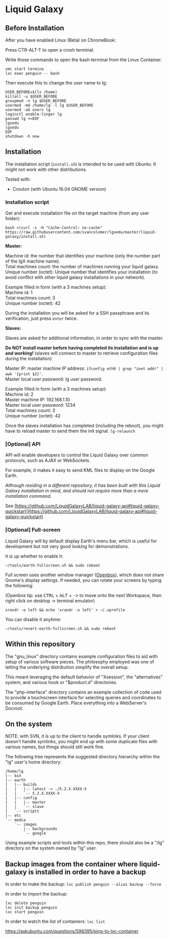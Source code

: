 # Liquid Galaxy

## Before Installation

After you have enabled Linux (Beta) on ChromeBook:

Press CTR-ALT-T to open a crosh terminal.

Write those commands to open the bash terminal from the Linux Container:

```
vmc start termina
lxc exec penguin -- bash
```

Then execute this to change the user name to lg:
```
USER_BEFORE=$(ls /home)
killall -u $USER_BEFORE
groupmod -n lg $USER_BEFORE
usermod -md /home/lg -l lg $USER_BEFORE
usermod -aG users lg
loginctl enable-linger lg
passwd lg <<EOF
lgxedu
lgxedu
EOF
shutdown -h now
```


## Installation

The installation script (`install.sh`) is intended to be used with Ubuntu. It might not work
with other distributions.

Tested with:

- Crouton (with Ubuntu 16.04 GNOME version)

### Installation script

Get and execute installation file on the target machine (from any user folder):

`bash <(curl -s -H "Cache-Control: no-cache" https://raw.githubusercontent.com/ivancolomer/lgxedu/master/liquid-galaxy/install.sh)`

**Master:**

Machine id: the number that identifies your machine (only the number part of the lgX machine name).<br>
Total machines count: the number of machines running your liquid galaxy.<br>
Unique number (octet): Unique number that identifies your installation (to avoid conflict with other liquid galaxy installations in your network).

Example filled in form (with a 3 machines setup):<br>
Machine id: 1<br>
Total machines count: 3<br>
Unique number (octet): 42

During the installation you will be asked for a SSH passphrase and its verification, just press `enter` twice.

**Slaves:**

Slaves are asked for additional information, in order to sync with the master.

<b>Do NOT install master before having completed its installation and is up and working!</b> (slaves will connect to master to retrieve configuration files during the installation)

Master IP: master machine IP address: `ifconfig eth0 | grep "inet addr" | awk '{print $2}'`.<br>
Master local user password: lg user password.

Example filled in form (with a 3 machines setup):<br>
Machine id: 2<br>
Master machine IP: 192.168.1.10<br>
Master local user password: 1234<br>
Total machines count: 3<br>
Unique number (octet): 42

Once the slaves installation has completed (including the reboot), you might have to reload master to send them the init signal. `lg-relaunch`

### [Optional] API

API will enable developers to control the Liquid Galaxy over common protocols, such as AJAX or WebSockets.

For example, it makes it easy to send KML files to display on the Google Earth.

*Although residing in a different repository, it has been built with this Liquid Galaxy installation in mind, and should not require more than a mere installation command.*

See [https://github.com/LiquidGalaxyLAB/liquid-galaxy-api#liquid-galaxy-quickstart](https://github.com/LiquidGalaxyLAB/liquid-galaxy-api#liquid-galaxy-quickstart)

### [Optional] Full-screen

Liquid Galaxy will by default display Earth's menu bar, which is useful for development but not very good looking for demonstrations.

It is up whether to enable it:

`~/tools/earth-fullscreen.sh && sudo reboot`

Full screen uses another window manager ([Openbox](http://openbox.org/wiki/Main_Page)), which does not share Gnome's display settings. If needed, you can rotate your screens by typing the following:

(Openbox tip: use <kbd>CTRL</kbd> + <kbd>ALT</kbd> + <kbd>-></kbd> to move onto the next Workspace, then right click on desktop -> terminal emulator)

`xrandr -o left && echo 'xrandr -o left' > ~/.xprofile`

You can disable it anytime:

`~/tools/revert-earth-fullscreen.sh && sudo reboot`


## Within this repository

The "gnu_linux" directory contains example configuration files to aid
with setup of various software pieces. The philosophy employed was
one of letting the underlying distribution simplify the overall setup.

This meant leveraging the default behavior of "Xsession", the 
"alternatives" system, and various hook or "$product.d" directories.

The "php-interface" directory contains an example collection of code
used to provide a touchscreen interface for selecting queries and coordinates
to be consumed by Google Earth. Place everything into a WebServer's Docroot.

## On the system

NOTE: with SVN, it is up to the client to handle symlinks. If your client
doesn't handle symlinks, you might end up with some duplicate files with
various names, but things should still work fine.

The following tree represents the suggested directory hierarchy 
within the "lg" user's home directory:

```
/home/lg
|-- bin
|-- earth
|   |-- builds
|   |   |-- latest -> ./5.2.X.XXXX-X
|   |   `-- 5.2.X.XXXX-X
|   |-- config
|   |   |-- master
|   |   `-- slave
|   `-- scripts
|-- etc
`-- media
    `-- images
        |-- backgrounds
        `-- google
```

Using example scripts and tools within this repo, there should also be a "/lg"
directory on the system owned by "lg" user.

## Backup images from the container where liquid-galaxy is installed in order to have a backup

In order to make the backup:
`lxc publish penguin --alias backup --force`

In order to import the backup:
```
lxc delete penguin
lxc init backup penguin
lxc start penguin
```

In order to watch the list of containers:
`lxc list`

https://askubuntu.com/questions/598395/ping-to-lxc-container
